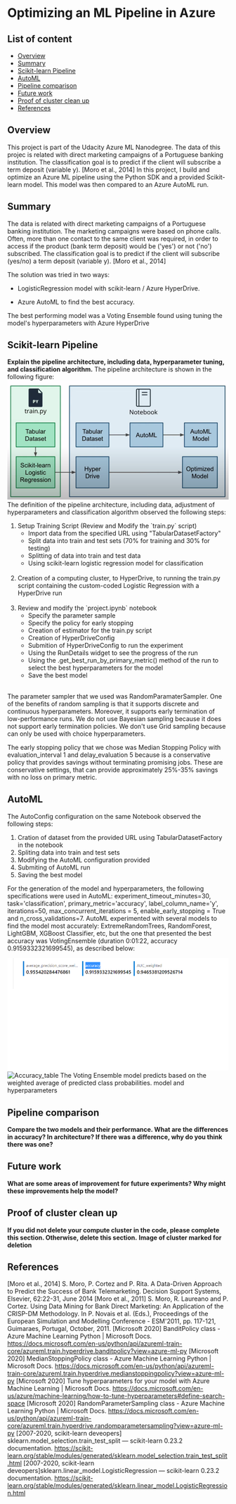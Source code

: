 # Optimizing an ML Pipeline in Azure

## List of content
* [Overview](#overview)
* [Summary](#summary)
* [Scikit-learn Pipeline](#scikit-learn-pipeline)
* [AutoML](#automl)
* [Pipeline comparison](#pipeline-comparison)
* [Future work](#future-work)
* [Proof of cluster clean up](#proof-of-cluster-clean-up)
* [References](#references)


## Overview
This project is part of the Udacity Azure ML Nanodegree. The data of this projec is related with direct marketing campaigns of a Portuguese banking institution. The classification goal is to predict if the client will subscribe a term deposit (variable y). [Moro et al., 2014]
In this project, I build and optimize an Azure ML pipeline using the Python SDK and a provided Scikit-learn model.
This model was then compared to an Azure AutoML run.

## Summary
The data is related with direct marketing campaigns of a Portuguese banking institution. The marketing campaigns were based on phone calls. Often, more than one contact to the same client was required, in order to access if the product (bank term deposit) would be ('yes') or not ('no') subscribed. The classification goal is to predict if the client will subscribe (yes/no) a term deposit (variable y). [Moro et al., 2014]

The solution was tried in two ways:
- LogisticRegression model with scikit-learn / Azure HyperDrive.

- Azure AutoML to find the best accuracy.

The best performing model was a Voting Ensemble found using tuning the model's hyperparameters with Azure HyperDrive

## Scikit-learn Pipeline
**Explain the pipeline architecture, including data, hyperparameter tuning, and classification algorithm.**
The pipeline architecture is shown in the following figure:
![Overview](imagens/Overview.png)
The definition of the pipeline architecture, including data, adjustment of hyperparameters and classification algorithm observed the following steps:
<ol>
  <li>Setup Training Script (Review and Modify the `train.py` script)
    <ul>
      <li> Import data from the specified URL using "TabularDatasetFactory" </li>
      <li> Split data into train and test sets (70% for training and 30% for testing) </li>
      <li> Splitting of data into train and test data </li>
      <li> Using scikit-learn logistic regression model for classification </li>
    </ul>
  </li><br>
  <li> Creation of a computing cluster, to HyperDrive, to running the train.py script containing the custom-coded Logistic Regression with a HyperDrive run
  </li><br>
  <li> Review and modify the `project.ipynb` notebook
    <ul>
      <li> Specify the parameter sample </li>
      <li> Specify the policy for early stopping </li>
      <li> Creation of estimator for the train.py script </li>
      <li> Creation of HyperDriveConfig </li>
      <li> Submition of HyperDriveConfig to run the experiment </li>
      <li> Using the RunDetails widget to see the progress of the run </li>
      <li> Using the .get_best_run_by_primary_metric() method of the run to select the best hyperparameters for the model </li>
      <li> Save the best model </li>
    </ul>
  </li><br>
</ol>     

The parameter sampler that we used was RandomParamaterSampler. One of the benefits of random sampling is that it supports discrete and continuous hyperparameters.  Moreover, it supports early termination of low-performance runs. We do not use Bayesian sampling because it does not support early termination policies. We don't use Grid sampling because can only be used with choice hyperparameters.

The early stopping policy that we chose was Median Stopping Policy with evaluation_interval 1 and delay_evaluation 5 because is a conservative policy that provides savings without terminating promising jobs. These are conservative settings, that can provide approximately 25%-35% savings with no loss on primary metric.

## AutoML

The AutoConfig configuration on the same Notebook observed the following steps:
<ol>
      <li> Cration of dataset from the provided URL using TabularDatasetFactory in the notebook </li>
      <li> Spliting data into train and test sets </li>
      <li> Modifying the AutoML configuration provided </li>
      <li> Submiting of AutoML run </li>
      <li> Saving the best model </li>
</ol>     
For the generation of the model and hyperparameters, the following specifications were used in AutoML: experiment_timeout_minutes=30, task='classification',     primary_metric='accuracy', label_column_name='y', iterations=50, max_concurrent_iterations = 5, enable_early_stopping = True and n_cross_validations=7. AutoML experimented with several models to find the model most accurately: ExtremeRandomTrees, RandomForest, LightGBM, XGBoost Classifier, etc, but the one that presented the best accuracy was VotingEnsemble (duration 0:01:22, accuracy 0.9159332321699545), as described below:

![Accuracy](imagens/Accuracy.png)
![Accuracy_table](imagens/Accuracy_table.png)
The Voting Ensemble model predicts based on the weighted average of predicted class probabilities.
 model and hyperparameters

## Pipeline comparison
**Compare the two models and their performance. What are the differences in accuracy? In architecture? If there was a difference, why do you think there was one?**

## Future work
**What are some areas of improvement for future experiments? Why might these improvements help the model?**

## Proof of cluster clean up
**If you did not delete your compute cluster in the code, please complete this section. Otherwise, delete this section.**
**Image of cluster marked for deletion**

## References


[Moro et al., 2014] S. Moro, P. Cortez and P. Rita. A Data-Driven Approach to Predict the Success of Bank Telemarketing. Decision Support Systems, Elsevier, 62:22-31, June 2014
[Moro et al., 2011] S. Moro, R. Laureano and P. Cortez. Using Data Mining for Bank Direct Marketing: An Application of the CRISP-DM Methodology. In P. Novais et al. (Eds.), Proceedings of the European Simulation and Modelling Conference - ESM'2011, pp. 117-121, Guimaraes, Portugal, October, 2011.
[Microsoft 2020] BanditPolicy class - Azure Machine Learning Python | Microsoft Docs. https://docs.microsoft.com/en-us/python/api/azureml-train-core/azureml.train.hyperdrive.banditpolicy?view=azure-ml-py
[Microsoft 2020] MedianStoppingPolicy class - Azure Machine Learning Python | Microsoft Docs. https://docs.microsoft.com/en-us/python/api/azureml-train-core/azureml.train.hyperdrive.medianstoppingpolicy?view=azure-ml-py
[Microsoft 2020] Tune hyperparameters for your model with Azure Machine Learning | Microsoft Docs. https://docs.microsoft.com/en-us/azure/machine-learning/how-to-tune-hyperparameters#define-search-space
[Microsoft 2020] RandomParameterSampling class - Azure Machine Learning Python | Microsoft Docs. https://docs.microsoft.com/en-us/python/api/azureml-train-core/azureml.train.hyperdrive.randomparametersampling?view=azure-ml-py
[2007-2020, scikit-learn deveopers] sklearn.model_selection.train_test_split — scikit-learn 0.23.2 documentation. https://scikit-learn.org/stable/modules/generated/sklearn.model_selection.train_test_split.html
[2007-2020, scikit-learn deveopers]sklearn.linear_model.LogisticRegression — scikit-learn 0.23.2 documentation. https://scikit-learn.org/stable/modules/generated/sklearn.linear_model.LogisticRegression.html

